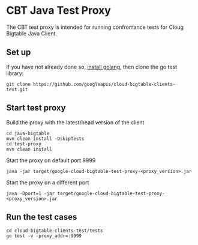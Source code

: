 # CBT Java Test Proxy

The CBT test proxy is intended for running confromance tests for Cloug Bigtable Java Client.

## Set up

If you have not already done so, [install golang](https://go.dev/doc/install), then clone the go test library:

```
git clone https://github.com/googleapis/cloud-bigtable-clients-test.git
```

## Start test proxy

Build the proxy with the latest/head version of the client

```
cd java-bigtable
mvn clean install -DskipTests
cd test-proxy
mvn clean install
```

Start the proxy on default port 9999

```
java -jar target/google-cloud-bigtable-test-proxy-<proxy_version>.jar
```

Start the proxy on a different port

```
java -Dport=1 -jar target/google-cloud-bigtable-test-proxy-<proxy_version>.jar
```

## Run the test cases

```
cd cloud-bigtable-clients-test/tests
go test -v -proxy_addr=:9999
```
